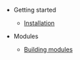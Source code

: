 - Getting started
    - [Installation](installation.md)

- Modules
    - [Building modules](modules/build.md)

